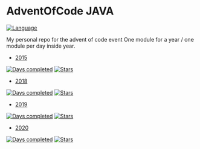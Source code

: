 # AdventOfCode JAVA
[![Language](https://img.shields.io/badge/Language-Java-orange)](https://www.java.com/)

My personal repo for the advent of code event
One module for a year / one module per day inside year.

* [2015](2015/README.md)

[![Days completed](https://img.shields.io/badge/Days%20completed-6-blue)](2015)
[![Stars](https://img.shields.io/badge/⭐️-12-yellow)]()

* [2018](2018/README.md)

[![Days completed](https://img.shields.io/badge/Days%20completed-1-blue)](2018)
[![Stars](https://img.shields.io/badge/⭐️-2-yellow)]()

* [2019](2019/README.md)

[![Days completed](https://img.shields.io/badge/Days%20completed-11-blue)](2019)
[![Stars](https://img.shields.io/badge/⭐️-19-yellow)]()

* [2020](2020/README.md)

[![Days completed](https://img.shields.io/badge/Days%20completed-25-blue)](2020)
[![Stars](https://img.shields.io/badge/⭐️-50-yellow)]()
